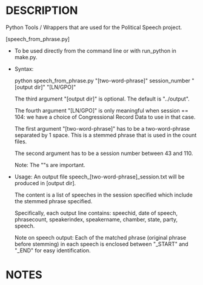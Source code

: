 DESCRIPTION
==========================================================
Python Tools / Wrappers that are used for the Political Speech project.

[speech_from_phrase.py]
- To be used directly from the command line or with run_python in make.py.
- Syntax:

    python speech_from_phrase.py "[two-word-phrase]" session_number "[output dir]" "[LN/GPO]"

    The third argument "[output dir]" is optional. The default is "../output".
    
    The fourth argument "[LN/GPO]" is only meaningful when session == 104: we have a choice of 
    Congressional Record Data to use in that case.
    
    The first argument "[two-word-phrase]" has to be a two-word-phrase separated by 1 space. This is a
    stemmed phrase that is used in the count files.
    
    The second argument has to be a session number between 43 and 110.
    
    Note: The ""s are important.
    
- Usage:
    An output file speech_[two-word-phrase]_session.txt will be produced in [output dir].
    
    The content is a list of speeches in the session specified which include the stemmed phrase specified. 
    
    Specifically, each output line contains:
    speechid, date of speech, phrasecount, speakerindex, speakername, chamber, state, party, speech.

    Note on speech output: Each of the matched phrase (original phrase before stemming) in each speech is 
        enclosed between "_START" and "_END" for easy identification.

NOTES
==========================================================